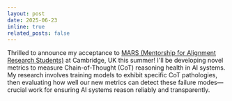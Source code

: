 ```yaml
---
layout: post
date: 2025-06-23
inline: true
related_posts: false
---
```


Thrilled to announce my acceptance to [MARS (Mentorship for Alignment Research Students)](https://www.cambridgeaisafety.org/mars) 
at Cambridge, UK this summer! I'll be developing novel metrics to measure Chain-of-Thought (CoT) reasoning health in AI systems. 
My research involves training models to exhibit specific CoT pathologies, then evaluating how well our new metrics can detect 
these failure modes—crucial work for ensuring AI systems reason reliably and transparently.
